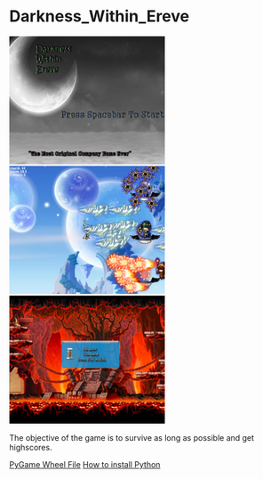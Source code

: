 # Darkness_Within_Ereve
<img src="https://github.com/tzhou7837/Darkness_Within_Ereve/blob/master/GamePlan/screenshot1.PNG?raw=true" width="280" height="230"> <img src="https://github.com/tzhou7837/Darkness_Within_Ereve/blob/master/GamePlan/screemshot2.PNG?raw=true" width="280" height="230"> <img src="https://github.com/tzhou7837/Darkness_Within_Ereve/blob/master/GamePlan/screenshot3.PNG?raw=true" width="280" height="230">

The objective of the game is to survive as long as possible and get highscores.

<a href="http://www.lfd.uci.edu/~gohlke/pythonlibs/#pygame">PyGame Wheel File</a>
<a href="https://youtu.be/_GikMdhAhv0">How to install Python</a>
